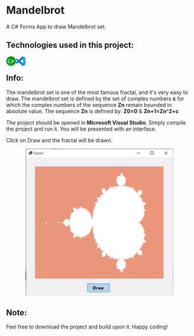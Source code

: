 # Mandelbrot
A C# Forms App to draw Mandelbrot set.

## Technologies used in this project:
<img align="left" alt="C#.js" width="26px" src="https://raw.githubusercontent.com/github/explore/80688e429a7d4ef2fca1e82350fe8e3517d3494d/topics/csharp/csharp.png" />
<img align="left" alt="Visual studio" width="26px" src="https://raw.githubusercontent.com/github/explore/80688e429a7d4ef2fca1e82350fe8e3517d3494d/topics/visual-studio-code/visual-studio-code.png" />

<br />

## Info:
The mandelbrot set is one of the most famous fractal, and it's very easy to draw. The mandelbrot set is defined by the set of complex numbers **c** for which the complex numbers of the sequence **Zn** remain bounded in absolute value. The sequence **Zn** is defined by: **Z0=0** & **Zn+1=Zn^2+c**


The project should be opened in **Microsoft Visual Studio**. Simply compile the project and run it. You will be presented with an interface.

Click on Draw and the fractal will be drawn.

<p align="center">
  <img src="./gitResources/pic1.PNG.PNG" alt="UI" width="400" height="400">
</p>

## Note:
Feel free to download the project and build upon it. Happy coding!
